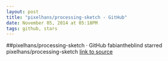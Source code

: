 ```yaml
---
layout: post
title: "pixelhans/processing-sketch · GitHub"
date: November 05, 2014 at 05:18PM
tags: github, stars
---
```

##pixelhans/processing-sketch · GitHub
fabiantheblind starred pixelhans/processing-sketch
[link to source](http://ift.tt/1EiCUIf) 
